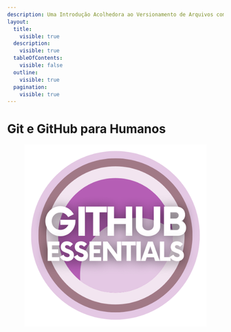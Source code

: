 ```yaml
---
description: Uma Introdução Acolhedora ao Versionamento de Arquivos com Git e GitHub
layout:
  title:
    visible: true
  description:
    visible: true
  tableOfContents:
    visible: false
  outline:
    visible: true
  pagination:
    visible: true
---
```


# Git e GitHub para Humanos

<figure><img src=".gitbook/assets/GH Essentials.png" alt="Um emblema circular com tons concêntricos de roxo e o texto &#x22;GITHUB ESSENTIALS&#x22; em letras brancas em negrito."><figcaption></figcaption></figure>
